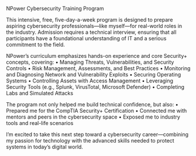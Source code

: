 NPower Cybersecurity Training Program

This intensive, free, five-day-a-week program is designed to prepare aspiring cybersecurity professionals—like myself—for real-world roles in the industry. 
Admission requires a technical interview, ensuring that all participants have a foundational understanding of IT and a serious commitment to the field.

NPower’s curriculum emphasizes hands-on experience and core Security+ concepts, covering:
	•	Managing Threats, Vulnerabilities, and Security Controls
	•	Risk Management, Assessments, and Best Practices
	•	Monitoring and Diagnosing Network and Vulnerability Exploits
	•	Securing Operating Systems
	•	Controlling Assets with Access Management
	•	Leveraging Security Tools (e.g., Splunk, VirusTotal, Microsoft Defender)
	•	Completing Labs and Simulated Attacks

The program not only helped me build technical confidence, but also:
	•	Prepared me for the CompTIA Security+ Certification
	•	Connected me with mentors and peers in the cybersecurity space
	•	Exposed me to industry tools and real-life scenarios

I’m excited to take this next step toward a cybersecurity career—combining my passion for technology with the advanced skills needed to protect systems in today’s digital world.
